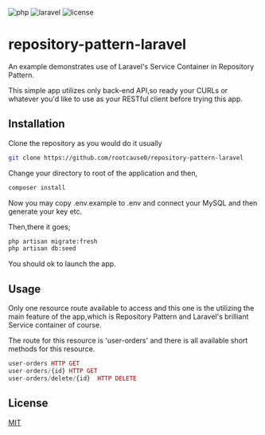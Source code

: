 ![php](https://img.shields.io/badge/php-%3E%3D8.0-blue)
![laravel](https://img.shields.io/badge/laravel->=9.29.0-blue)
![license](https://img.shields.io/github/license/rootcause0/repository-pattern-laravel?style=flat-square)

# repository-pattern-laravel
An example demonstrates use of Laravel's Service Container in Repository Pattern.

This simple app utilizes only back-end API,so ready your CURLs or whatever you'd like to use as your RESTful client before trying this app.

## Installation

Clone the repository as you would do it usually

```bash
git clone https://github.com/rootcause0/repository-pattern-laravel
```

Change your directory to root of the application and then,
```bash
composer install
```

Now you may copy .env.example to .env and connect your MySQL and then generate your key etc.

Then,there it goes;

```bash
php artisan migrate:fresh
php artisan db:seed
```
You should ok to launch the app.

## Usage
Only one resource route available to access and this one is the utilizing the main feature of the app,which is Repository Pattern and Laravel's brilliant Service container of course.

The route for this resource is 'user-orders' and there is all available short methods for this resource.
```php
user-orders HTTP GET
user-orders/{id} HTTP GET
user-orders/delete/{id}  HTTP DELETE
```
## License
[MIT](https://choosealicense.com/licenses/mit/)
